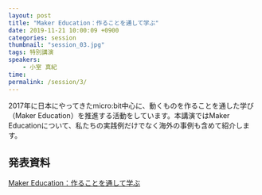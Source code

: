 ```yaml
---
layout: post
title: "Maker Education：作ることを通して学ぶ"
date: 2019-11-21 10:00:09 +0900
categories: session
thumbnail: "session_03.jpg"
tags: 特別講演
speakers:
    - 小室 真紀
time:
permalink: /session/3/
---
```


2017年に日本にやってきたmicro:bit中心に、動くものを作ることを通した学び（Maker Education）を推進する活動をしています。本講演ではMaker Educationについて、私たちの実践例だけでなく海外の事例も含めて紹介します。

## 発表資料

[Maker Education：作ることを通して学ぶ](https://www.slideshare.net/MKnkgw/dojo-con2019-202001)
